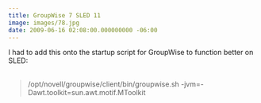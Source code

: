 ```yaml
---
title: GroupWise 7 SLED 11
image: images/78.jpg
date: 2009-06-16 02:08:00.000000000 -06:00
---
```

I had to add this onto the startup script for GroupWise to function better on SLED:<br /><br /><blockquote>/opt/novell/groupwise/client/bin/groupwise.sh -jvm=-Dawt.toolkit=sun.awt.motif.MToolkit</blockquote>
